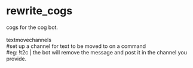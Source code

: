 # rewrite_cogs
cogs for the cog bot.<br>
<br>
textmovechannels<br>
#set up a channel for text to be moved to on a command<br>
#eg: !t2c <some text you want to move> | the bot will remove the message and post it in the channel you provide.<br>
<br>
